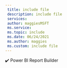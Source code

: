 ```yaml
---
 title: include file
 description: include file
 services: 
 author: maggiesMSFT
 ms.service: 
 ms.topic: include
 ms.date: 06/24/2021
 ms.author: maggies 
 ms.custom: include file
---
```

✔️&nbsp;Power&nbsp;BI&nbsp;Report&nbsp;Builder